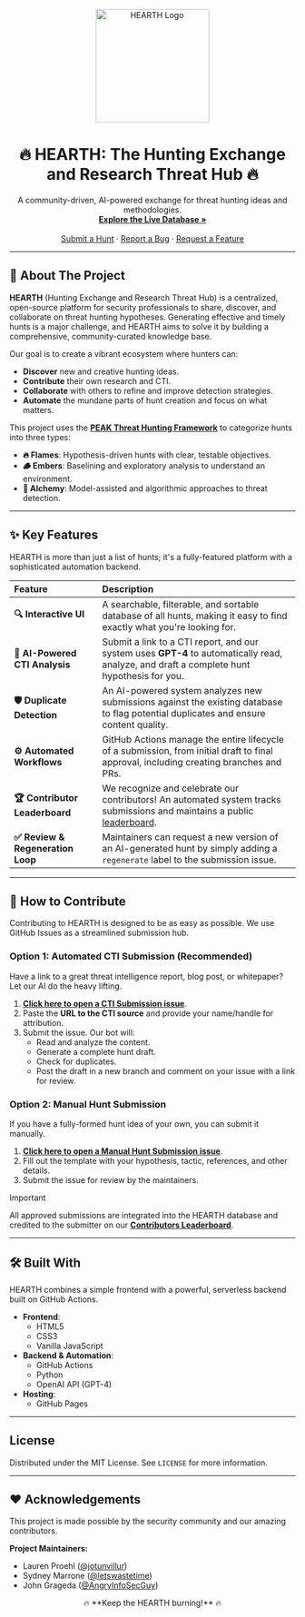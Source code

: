 <p align="center">
  <img src="https://github.com/THORCollective/HEARTH/blob/main/Assets/HEARTH-logo.png?raw=true" alt="HEARTH Logo" width="200"/>
  <h1 align="center">🔥 HEARTH: The Hunting Exchange and Research Threat Hub 🔥</h1>
  <p align="center">
    A community-driven, AI-powered exchange for threat hunting ideas and methodologies.
    <br />
    <a href="https://thorcollective.github.io/HEARTH/"><strong>Explore the Live Database »</strong></a>
    <br />
    <br />
    <a href="https://github.com/THORCollective/HEARTH/issues/new/choose">Submit a Hunt</a>
    ·
    <a href="https://github.com/THORCollective/HEARTH/issues">Report a Bug</a>
    ·
    <a href="https://github.com/THORCollective/HEARTH/issues">Request a Feature</a>
  </p>
</p>

---

## 📖 About The Project

**HEARTH** (Hunting Exchange and Research Threat Hub) is a centralized, open-source platform for security professionals to share, discover, and collaborate on threat hunting hypotheses. Generating effective and timely hunts is a major challenge, and HEARTH aims to solve it by building a comprehensive, community-curated knowledge base.

Our goal is to create a vibrant ecosystem where hunters can:
- **Discover** new and creative hunting ideas.
- **Contribute** their own research and CTI.
- **Collaborate** with others to refine and improve detection strategies.
- **Automate** the mundane parts of hunt creation and focus on what matters.

This project uses the **[PEAK Threat Hunting Framework](https://www.splunk.com/en_us/blog/security/peak-threat-hunting-framework.html)** to categorize hunts into three types:
- **🔥 Flames**: Hypothesis-driven hunts with clear, testable objectives.
- **🪵 Embers**: Baselining and exploratory analysis to understand an environment.
- **🔮 Alchemy**: Model-assisted and algorithmic approaches to threat detection.

---

## ✨ Key Features

HEARTH is more than just a list of hunts; it's a fully-featured platform with a sophisticated automation backend.

| Feature | Description |
| :--- | :--- |
| **🔍 Interactive UI** | A searchable, filterable, and sortable database of all hunts, making it easy to find exactly what you're looking for. |
| **🤖 AI-Powered CTI Analysis** | Submit a link to a CTI report, and our system uses **GPT-4** to automatically read, analyze, and draft a complete hunt hypothesis for you. |
| **🛡️ Duplicate Detection** | An AI-powered system analyzes new submissions against the existing database to flag potential duplicates and ensure content quality. |
| **⚙️ Automated Workflows** | GitHub Actions manage the entire lifecycle of a submission, from initial draft to final approval, including creating branches and PRs. |
| **🏆 Contributor Leaderboard** | We recognize and celebrate our contributors! An automated system tracks submissions and maintains a public [leaderboard](/Keepers/Contributors.md). |
| **✅ Review & Regeneration Loop** | Maintainers can request a new version of an AI-generated hunt by simply adding a `regenerate` label to the submission issue. |

---

## 🚀 How to Contribute

Contributing to HEARTH is designed to be as easy as possible. We use GitHub Issues as a streamlined submission hub.

### **Option 1: Automated CTI Submission (Recommended)**

Have a link to a great threat intelligence report, blog post, or whitepaper? Let our AI do the heavy lifting.

1.  **[Click here to open a CTI Submission issue](https://github.com/THORCollective/HEARTH/issues/new?assignees=&labels=intel-submission%2C+needs-triage&template=cti_submission.yml&title=%5BCTI%5D+Brief+Description+of+Threat+Intel)**.
2.  Paste the **URL to the CTI source** and provide your name/handle for attribution.
3.  Submit the issue. Our bot will:
    -   Read and analyze the content.
    -   Generate a complete hunt draft.
    -   Check for duplicates.
    -   Post the draft in a new branch and comment on your issue with a link for review.

### **Option 2: Manual Hunt Submission**

If you have a fully-formed hunt idea of your own, you can submit it manually.

1.  **[Click here to open a Manual Hunt Submission issue](https://github.com/THORCollective/HEARTH/issues/new?assignees=&labels=manual-submission%2C+needs-triage&template=hunt_submission_form.yml&title=%5BHunt%5D+Brief+Description+of+Hunt+Idea)**.
2.  Fill out the template with your hypothesis, tactic, references, and other details.
3.  Submit the issue for review by the maintainers.

> [!IMPORTANT]
> All approved submissions are integrated into the HEARTH database and credited to the submitter on our **[Contributors Leaderboard](/Keepers/Contributors.md)**.

---

## 🛠️ Built With

HEARTH combines a simple frontend with a powerful, serverless backend built on GitHub Actions.

*   **Frontend**:
    *   HTML5
    *   CSS3
    *   Vanilla JavaScript
*   **Backend & Automation**:
    *   GitHub Actions
    *   Python
    *   OpenAI API (GPT-4)
*   **Hosting**:
    *   GitHub Pages

---

## License

Distributed under the MIT License. See `LICENSE` for more information.

---

## ❤️ Acknowledgements

This project is made possible by the security community and our amazing contributors.

**Project Maintainers:**
- Lauren Proehl ([@jotunvillur](https://x.com/jotunvillur))
- Sydney Marrone ([@letswastetime](https://x.com/letswastetime))
- John Grageda ([@AngryInfoSecGuy](https://x.com/AngryInfoSecGuy))

<p align="center">
  🔥 **Keep the HEARTH burning!** 🔥
</p>
